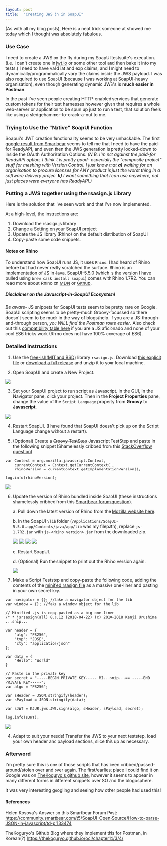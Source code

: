 ```yaml
---
layout: post
title:  "Creating JWS in in SoapUI"
---
```


(As with all my blog posts), Here is a neat trick someone at showed me today which I thought was absolutely fabulous.

### Use Case

I need to create a JWS on the fly during my SoapUI testsuite's execution. (i.e. I can't create one in [jwt.io](jwt.io) or some other tool and then bake it into my tests.) I need to have valid iat and exp claims, and I might need to dynamically/programmatically vary the claims inside the JWS payload. I was also required to use SoapUI (because I was working at SoapUI-heavy organisation), even though generating dynamic JWS's is **much easier in Postman**.

In the past I've seen people creating HTTP-enabled services that generate custom tokens for their test harnesses however given that requires a whole web-server or application to be spun up just to run a test, that solution feels like using a sledgehammer-to-crack-a-nut to me.

### Trying to Use the "Native" SoapUI Function

Soapui's JWT creation functionality seems to be very unhackable. The first [google result from Smartbear](https://support.smartbear.com/readyapi/docs/projects/requests/auth/types/oauth2/generate-jwt.html) seems to tell me that I need to have the paid-for ReadyAPI, and even then the JWS generation is pretty locked-down to inside the OAuth Authorization Options. _(N.B. I'm not against the paid-for ReadyAPI option, I think it is pretty good- especially the "composite project" stuff for meshing with Version Control. I just know that **a)** waiting for an organisation to procure licenses for ANY product is just the worst thing in a software delivery project **b)** I want something that I can use anywhere, not just places were everyone has ReadyAPI.)_

### Putting a JWS together using the rsasign.js Library

Here is the solution that I've seen work and that I've now implemented.

At a high-level, the instructions are:

1. Download the rsasign.js library
2. Change a Setting on your SoapUI project
3. Update the JS library (Rhino) on the default distribution of SoapUI
4. Copy-paste some code snippets.

#### Notes on Rhino

To understand how SoapUI runs JS, it uses `Rhino`. I had heard of Rhino before but had never really scratched the surface. Rhino is an implementation of JS in Java. SoapUI-5.5.0 (which is the version I have pulled using `brew cask install soapui`) comes with Rhino 1.7R2. You can read more about Rhino on [MDN](https://developer.mozilla.org/en-US/docs/Mozilla/Projects/Rhino) or [Github](https://github.com/mozilla/rhino).

##### Disclaimer on the Javascript-in-SoapUI Ecosystem!

_Be aware_- JS snippets for SoapUI tests seem to be pretty rare on Google. SoapUI scripting seems to be pretty-much Groovy-focussed so there doesn't seem to be much in the way of blogs/help. If you are a JS-through-and-through person, _you WILL find the Postman route easier_. Also check out this [compatibility table here](http://mozilla.github.io/rhino/compat/engines.html) if you are a JS aficionado and none of your cool ES6 tricks work (Rhino does not have 100% coverage of ES6).

### Detailed Instructions

1. Use the [free-ish(MIT and BSD)](https://github.com/kjur/jsrsasign/blob/master/LICENSE.txt) library `rsasign.js`. Download [this explicit file](https://github.com/kjur/jsrsasign/blob/master/jsrsasign-all-min.js) or [download a full release](https://github.com/kjur/jsrsasign/releases) and unzip it to your local machine.

2. Open SoapUI and create a New Project.

![](/images/2019-07-21-making-jws-in-soapui.2.png)

3. Set your SoapUI project to run script as Javascript. In the GUI, In the Navigator pane, click your project. Then in the **Project Properties** pane, change the value of the `Script Language` property from **Groovy** to **Javascript**.

![](/images/2019-07-21-making-jws-in-soapui.3.png)

4. Restart SoapUI. (I have found that SoapUI doesn't pick up on the Script Language change without a restart).

5. (Optional) Create a ~~Groovy TestStep~~ Javascript TestStep and paste in the following snippet (Shamelessly cribbed from this [StackOverflow question](https://stackoverflow.com/questions/22989872/how-can-i-get-the-version-of-rhino-from-within-javascript))

```
var Context = org.mozilla.javascript.Context,
    currentContext = Context.getCurrentContext(),
    rhinoVersion = currentContext.getImplementationVersion();

log.info(rhinoVersion);
```

![](/images/2019-07-21-making-jws-in-soapui.4.png)

6. Update the version of Rhino bundled inside SoapUI (these instructions shamelessly cribbed from this [Smartbear forum question](https://community.smartbear.com/t5/SoapUI-Open-Source/How-to-parse-JSON-in-javascript/td-p/133474)).

	a. Pull down the latest version of Rhino from the [Mozilla website here](https://developer.mozilla.org/en-US/docs/Mozilla/Projects/Rhino/Download_Rhino).

	b. In the SoapUI `\lib` folder (`/Applications/SoapUI-5.5.0.app/Contents/java/app/lib` was my filepath), replace `js-1.7R2.jar` with `js-<rhino version>.jar` from the downloaded zip.

	![](/images/2019-07-21-making-jws-in-soapui.5.png)
	![](/images/2019-07-21-making-jws-in-soapui.6.png)
	![](/images/2019-07-21-making-jws-in-soapui.7.png)
	![](/images/2019-07-21-making-jws-in-soapui.8.png)

	c. Restart SoapUI.

	d. (Optional) Run the snippet to print out the Rhino version again.

	![](/images/2019-07-21-making-jws-in-soapui.9.png)

7. Make a Script Teststep and copy-paste the following code, adding the contents of the [minified rsasign file](https://github.com/kjur/jsrsasign/blob/master/jsrsasign-all-min.js) as a massive one-liner and pasting in your own secret key.

```
var navigator = {}; //fake a navigator object for the lib
var window = {}; //fake a window object for the lib

// Minified .js is copy-pasted as a big one-liner
/* * jsrsasign(all) 8.0.12 (2018-04-22) (c) 2010-2018 Kenji Urushima ...snip...

var header = {
    "alg": "PS256",
    "typ": "JOSE",
    "cty": "application/json"
};

var data = {
	"Hello": "World"
}

// Paste in the private key
var secret = "-----BEGIN PRIVATE KEY----- MI...snip...== -----END PRIVATE KEY-----";
var algo = "PS256";

var sHeader = JSON.stringify(header);
var sPayload = JSON.stringify(data);

var sJWT = KJUR.jws.JWS.sign(algo, sHeader, sPayload, secret);

log.info(sJWT);

```

![](/images/2019-07-21-making-jws-in-soapui.10.png)

4. Adapt to suit your needs! Transfer the JWS to your next teststep, load your own header and payload sections, slice this up as necessary.

### Afterword

I'm pretty sure this is one of those scripts that has been cribbed/passed-around/stolen over and over again. The first/earliest place I could find it on Google was on [TheKoguryo's github site](https://thekoguryo.github.io/oci/chapter14/3/4/), however it seems to appear in many different forms in different snippets over SO and the blogosphere.

It was very interesting googling and seeing how other people had used this!

#### References

Helen Kosova's Answer on this Smartbear Forum Post: https://community.smartbear.com/t5/SoapUI-Open-Source/How-to-parse-JSON-in-javascript/td-p/133474

TheKoguryo's Github Blog where they implement this for Postman, in Korean(?) https://thekoguryo.github.io/oci/chapter14/3/4/


